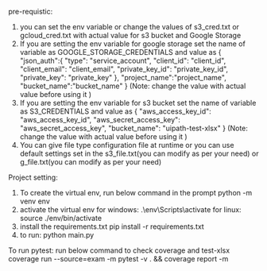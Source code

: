 pre-requistic:
1. you can set the env variable or change the values of s3_cred.txt or gcloud_cred.txt with actual value for s3 bucket and Google Storage
2. If you are setting the env variable for google storage set the name of variable as GOOGLE_STORAGE_CREDENTIALS and value as 
		{
		"json_auth":{
					"type": "service_account",
					"client_id": "client_id",
					"client_email": "client_email",
					"private_key_id": "private_key_id",
					"private_key": "private_key"
		},
		"project_name":"project_name",
		"bucket_name":"bucket_name"
		}
		(Note: change the value with actual value before using it )
3. If you are setting the env variable for s3 bucket set the name of variable as S3_CREDENTIALS and value as 
		{
			"aws_access_key_id": "aws_access_key_id",
			"aws_secret_access_key": "aws_secret_access_key",
			"bucket_name": "uipath-test-xlsx"
		}
		(Note: change the value with actual value before using it )
4. You can give file type configuration file at runtime or you can use default settings set in the s3_file.txt(you can modify as per your need) or g_file.txt(you can modify as per your need)


Project setting:
1. To create the virtual env, run below command in the prompt
	python -m venv env
2. activate the virtual env
	for windows: .\env\Scripts\activate
	for linux: source ./env/bin/activate
3. install the requirements.txt
	pip install -r requirements.txt
4. to run:
	python main.py

To run pytest:
run below command to check coverage and test-xlsx
coverage run --source=exam -m pytest -v . && coverage report -m
